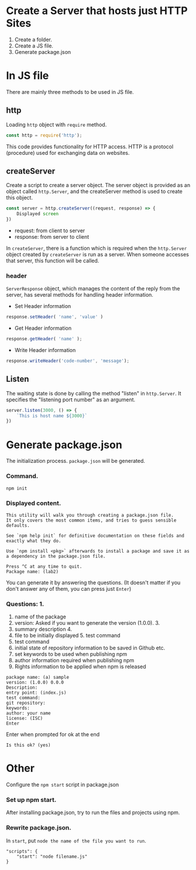 # Create a Server that hosts just HTTP Sites
1. Create a folder.
2. Create a JS file.
3. Generate package.json

# In JS file
There are mainly three methods to be used in JS file.
## http
Loading `http` object with `require` method.
```js
const http = require('http');
```
This code provides functionality for HTTP access.
HTTP is a protocol (procedure) used for exchanging data on websites.

## createServer
Create a script to create a server object.
The server object is provided as an object called `http.Server`, and the createServer method is used to create this object.
```js
const server = http.createServer((request, response) => {
    Displayed screen
})
```
- request: from client to server
- response: from server to client

In `createServer`, there is a function which is required when the `http.Server` object created by `createServer` is run as a server. When someone accesses that server, this function will be called.
### header
`ServerResponse` object, which manages the content of the reply from the server, has several methods for handling header information.
- Set Header information
```js
response.setHeader( 'name', 'value' )
```
- Get Header information
```js
response.getHeader( 'name' );
```
- Write Header information
```js
response.writeHeader('code-number', 'message');
```
## Listen
The waiting state is done by calling the method "listen" in `http.Server`. It specifies the "listening port number" as an argument.
```js
server.listen(3000, () => {
    `This is host name ${3000}`
})
```

# Generate package.json
The initialization process.
`package.json` will be generated.
### Command.
```
npm init
```
### Displayed content.
```
This utility will walk you through creating a package.json file.
It only covers the most common items, and tries to guess sensible defaults.

See `npm help init` for definitive documentation on these fields and exactly what they do.

Use `npm install <pkg>` afterwards to install a package and save it as a dependency in the package.json file.

Press ^C at any time to quit.
Package name: (lab2) 
```
You can generate it by answering the questions.
(It doesn't matter if you don't answer any of them, you can press just `Enter`)

### Questions: 1.
1. name of the package
2. version: Asked if you want to generate the version (1.0.0). 3.
3. summary description 4.
4. file to be initially displayed 5. test command
5. test command
6. initial state of repository information to be saved in Github etc.
7. set keywords to be used when publishing npm
8. author information required when publishing npm
9. Rights information to be applied when npm is released

```
package name: (a) sample
version: (1.0.0) 0.0.0
Description:
entry point: (index.js)
test command:
git repository:
keywords:
author: your name
license: (ISC)
Enter
```

Enter when prompted for ok at the end

``` 
Is this ok? (yes)
```

# Other
Configure the `npm start` script in package.json
### Set up npm start.
After installing package.json, try to run the files and projects using npm.
### Rewrite package.json.
In `start`, put `node the name of the file you want to run`.
```
"scripts": {
    "start": "node filename.js"
}
```
